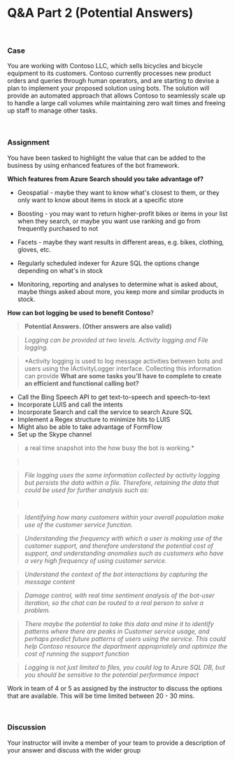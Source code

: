   **Q&A Part 2 (Potential Answers)**
==================================

 

### Case

You are working with Contoso LLC, which sells bicycles and bicycle equipment to
its customers. Contoso currently processes new product orders and queries
through human operators, and are starting to devise a plan to implement your
proposed solution using bots. The solution will provide an automated approach
that allows Contoso to seamlessly scale up to handle a large call volumes while
maintaining zero wait times and freeing up staff to manage other tasks.

 

### Assignment

You have been tasked to highlight the value that can be added to the business by
using enhanced features of the bot framework.

**Which features from Azure Search should you take advantage of?**
* Geospatial - maybe they want to know what's closest to them, or they only want to know about items in stock at a specific store
* Boosting - you may want to return higher-profit bikes or items in your list when they search, or maybe you want use ranking and go from frequently purchased to not

* Facets - maybe they want results in different areas, e.g. bikes, clothing, gloves, etc.
* Regularly scheduled indexer for Azure SQL the options change depending on what's in stock
* Monitoring, reporting and analyses to determine what is asked about, maybe things asked about more, you keep more and similar products in stock.  

**How can bot logging be used to benefit Contoso**?

>   **Potential Answers. (Other answers are also valid)**

>   *Logging can be provided at two levels. Activity logging and File logging.*


>   *Activity logging is used to log message activities between bots and users
>   using the IActivityLogger interface. Collecting this information can provide
**What are some tasks you'll have to complete to create an efficient and functional calling bot?**
* Call the Bing Speech API to get text-to-speech and speech-to-text
* Incorporate LUIS and call the intents
* Incorporate Search and call the service to search Azure SQL
* Implement a Regex structure to minimize hits to LUIS
* Might also be able to take advantage of FormFlow
* Set up the Skype channel
>   a real time snapshot into the how busy the bot is working.*

>    

>   *File logging uses the same information collected by activity logging but
>   persists the data within a file. Therefore, retaining the data that could be
>   used for further analysis such as:*

>    

>   *Identifying how many customers within your overall population make use of
>   the customer service function.*

>   *Understanding the frequency with which a user is making use of the customer
>   support, and therefore understand the potential cost of support, and
>   understanding anomalies such as customers who have a very high frequency of
>   using customer service.*

>   *Understand the context of the bot interactions by capturing the message
>   content*

>   *Damage control, with real time sentiment analysis of the bot-user iteration, so the chat can be routed to a real person to solve a problem.*

>   *There maybe the potential to take this data and mine it to identify
>   patterns where there are peaks in Customer service usage, and perhaps
>   predict future patterns of users using the service. This could help Contoso
>   resource the department appropriately and optimize the cost of running the
>   support function*

>   *Logging is not just limited to files, you could log to Azure SQL DB, but
>   you should be sensitive to the potential performance impact*  


Work in team of 4 or 5 as assigned by the instructor to discuss the options that
are available. This will be time limited between 20 - 30 mins.

 

### Discussion

Your instructor will invite a member of your team to provide a description of
your answer and discuss with the wider group

 
-

